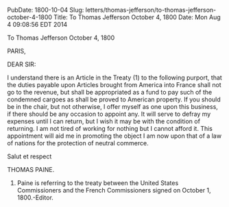 PubDate: 1800-10-04
Slug: letters/thomas-jefferson/to-thomas-jefferson-october-4-1800
Title: To Thomas Jefferson October 4, 1800
Date: Mon Aug  4 09:08:56 EDT 2014

   To Thomas Jefferson October 4, 1800

   PARIS,

   DEAR SIR:

   I understand there is an Article in the Treaty (1) to the following
   purport, that the duties payable upon Articles brought from America into
   France shall not go to the revenue, but shall be appropriated as a fund to
   pay such of the condemned cargoes as shall be proved to American property.
   If you should be in the chair, but not otherwise, I offer myself as one
   upon this business, if there should be any occasion to appoint any. It
   will serve to defray my expenses until I can return, but I wish it may be
   with the condition of returning. I am not tired of working for nothing but
   I cannot afford it. This appointment will aid me in promoting the object I
   am now upon that of a law of nations for the protection of neutral
   commerce.

   Salut et respect

   THOMAS PAINE.

   1. Paine is referring to the treaty between the United States
   Commissioners and the French Commissioners signed on October 1,
   1800.-Editor.

    
